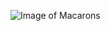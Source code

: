 ![Image of Macarons](https://media.istockphoto.com/photos/cropped-view-of-female-hand-near-plate-with-multicolored-delicious-picture-id1170541795?k=20&m=1170541795&s=612x612&w=0&h=CmbqX-TkyPpn8IgR3cApplIi_cZyMFQtEF2x4qHupCk=)

